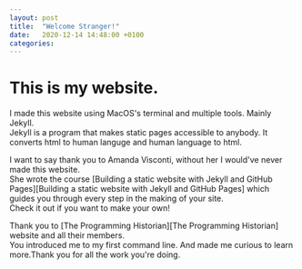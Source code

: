 ```yaml
---
layout: post
title:  "Welcome Stranger!"
date:   2020-12-14 14:48:00 +0100
categories: 
---
```

<h1>This is my website.</h1>

<p>I made this website using MacOS's terminal and multiple tools. Mainly Jekyll. <br />
Jekyll is a program that makes static pages accessible to anybody. It converts html to human languge and human language to html.</p>

<p>I want to say thank you to Amanda Visconti, without her I would've never made this website.<br />
She wrote the course [Building a static website with Jekyll and GitHub Pages][Building a static website with Jekyll and GitHub Pages] which guides you through every step in the making of your site.<br />
Check it out if you want to make your own! </p>

<p>Thank you to [The Programming Historian][The Programming Historian] website and all their members.<br />
You introduced me to my first command line. And made me curious to learn more.Thank you for all the work you're doing.</p>







[Building a static website with Jekyll and GitHub Pages]:https://programminghistorian.org/en/lessons/building-static-sites-with-jekyll-github-pages#authoring-in-markdown-
[The Programming Historian]:https://programminghistorian.org/
